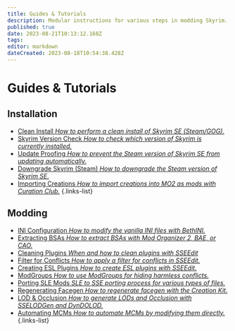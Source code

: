```yaml
---
title: Guides & Tutorials
description: Modular instructions for various steps in modding Skyrim.
published: true
date: 2023-08-21T10:13:12.168Z
tags: 
editor: markdown
dateCreated: 2023-08-18T10:54:38.428Z
---
```


# Guides & Tutorials

## Installation

- [Clean Install *How to perform a clean install of Skyrim SE (Steam/GOG).*](/guides-tutorials/clean-install)
- [Skyrim Version Check *How to check which version of Skyrim is currently installed.*](/guides-tutorials/skyrim-version-check)
- [Update Proofing *How to prevent the Steam version of Skyrim SE from updating automatically.*](/guides-tutorials/update-proofing)
- [Downgrade Skyrim (Steam) *How to downgrade the Steam version of Skyrim SE.*](/guides-tutorials/skyrim-version-check/downgrade-steam)
- [Importing Creations *How to import creations into MO2 as mods with Curation Club.*](/guides-tutorials/importing-creations)
{.links-list}

## Modding

- [INI Configuration *How to modify the vanilla INI files with BethINI.*](/guides-tutorials/ini-config)
- [Extracting BSAs *How to extract BSAs with Mod Organizer 2, BAE, or CAO.*](/guides-tutorials/extracting-bsas)
- [Cleaning Plugins *When and how to clean plugins with SSEEdit*](/guides-tutorials/cleaning-plugins)
- [Filter for Conflicts *How to apply a filter for conflicts in SSEEdit.*](/guides-tutorials/filter-for-conflicts)
- [Creating ESL Plugins *How to create ESL plugins with SSEEdit.*](/guides-tutorials/creating-esl-plugins)
- [ModGroups *How to use ModGroups for hiding harmless conflicts.*](/guides-tutorials/modgroups)
- [Porting SLE Mods *SLE to SSE porting process for various types of files.*](/guides-tutorials/porting-sle-mods)
- [Regenerating Facegen *How to regenerate facegen with the Creation Kit.*](/guides-tutorials/regenerating-facegen)
- [LOD & Occlusion *How to generate LODs and Occlusion with SSELODGen and DynDOLOD.*](/guides-tutorials/lod-occlusion)
- [Automating MCMs *How to automate MCMs by modifying them directly.*](/guides-tutorials/automating-mcms)
{.links-list}